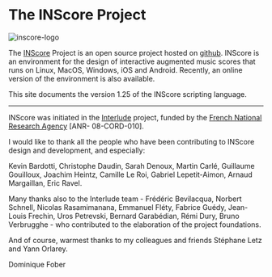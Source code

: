 # The INScore Project

<div><img class=ilogo alt="inscore-logo" src="/imgs/inscore.png" /></div>

The [INScore](https://inscore.grame.fr) Project is an open source project hosted on [github](https://github.com/grame-cncm/inscore). INScore is an environment for the design of interactive augmented music scores that runs on Linux, MacOS, Windows, iOS and Android. Recently, an online version of the environment is also available.

This site documents the version 1.25 of the INScore scripting language.

------

INScore was initiated in the [Interlude](http://interlude.ircam.fr) project, funded by the [French National Research Agency](https://anr.fr/) [ANR- 08-CORD-010].

I would like to thank all the people who have been contributing to INScore design and development, and especially:

Kevin Bardotti, Christophe Daudin, Sarah Denoux, Martin Carlé, Guillaume Gouilloux, Joachim Heintz, Camille Le Roi, Gabriel Lepetit-Aimon, Arnaud Margaillan, Eric Ravel.

Many thanks also to the Interlude team - Frédéric Bevilacqua, Norbert Schnell, Nicolas Rasamimanana, Emmanuel Fléty, Fabrice Guédy, Jean-Louis Frechin, Uros Petrevski, Bernard Garabédian, Rémi Dury, Bruno Verbrugghe - who contributed to the elaboration of the project foundations.

And of course, warmest thanks to my colleagues and friends Stéphane Letz and Yann Orlarey.

Dominique Fober

